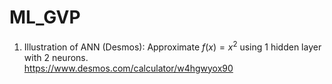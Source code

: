 # ML_GVP

1) Illustration of ANN (Desmos): Approximate $f(x) = x^2$ using 1 hidden layer with 2 neurons.<br>
https://www.desmos.com/calculator/w4hgwyox90
